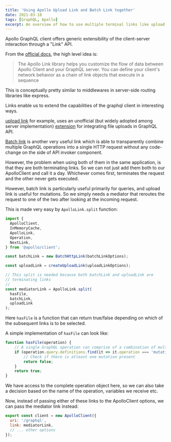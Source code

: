 ```yaml
---
title: 'Using Apollo Upload Link and Batch Link together'
date: 2021-03-18
tags: [GraphQL, Apollo]
excerpt: An overview of how to use multiple terminal links like upload link and batch link together
---
```


Apollo GraphQL client offers generic extensibility of the client-server interaction through a "Link" API. 

From the [official docs](https://www.apollographql.com/docs/react/api/link/introduction/), the high level idea is: 

> The Apollo Link library helps you customize the flow of data between Apollo Client and your GraphQL server. You can define your client's network behavior as a chain of link objects that execute in a sequence

This is conceptually pretty similar to middlewares in server-side routing libraries like express.

Links enable us to extend the capabilities of the graphql client in interesting ways.

[upload link](https://www.npmjs.com/package/apollo-upload-client) for example, uses an unofficial (but widely adopted among server implementation) [extension](https://github.com/jaydenseric/graphql-multipart-request-spec) for integrating file uploads in GraphQL API. 

[Batch link](https://www.apollographql.com/docs/react/api/link/apollo-link-batch-http/) is another  very useful link which is able to transparently combine multiple GraphQL operations into a single HTTP request without any code-change on the side of API invoker component.

However, the problem when using both of them in the same application, is that they are both terminating links. So we can not just add them both to our ApolloClient and call it a day. Whichever comes first, terminates the request and the other never gets executed.

However, batch link is particularly useful primarily for queries, and upload link is useful for mutations. So we simply needs a mediator that reroutes the request to one of the two after looking at the incoming request. 

This is made very easy by `ApolloLink.split` function: 

```js
import {
  ApolloClient,
  InMemoryCache,
  ApolloLink,
  Operation,
  NextLink,
} from '@apollo/client';

const batchLink = new BatchHttpLink(batchLinkOptions);

const uploadLink = createUploadLink(uploadLinkOptions);

// This split is needed because both batchLink and uploadLink are
// terminating links
//
const mediatorLink = ApolloLink.split(
  hasFile,
  batchLink,
  uploadLink
);
```

Here `hasFile` is a function that can return true/false depending on which of the subsequent links is to be selected. 

A simple implementation of `hasFile` can look like: 

```js
function hasFile(operation) {
    // A single GraphQL operation can comprise of a combination of multiple queries and mutation
    if (operation.query.definitions.find(it => it.operation === 'mutation')) {
        // Check if there is atleast one mutation present
        return false;
    }
    return true;
}
```

We have access to the complete operation object here, so we can also take a decision based on the name of the operation, variables we receive etc.

Now, instead of passing either of these links to the ApolloClient options, we can pass the mediator link instead:

```js
export const client = new ApolloClient({
  uri: '/graphql',
  link: mediatorLink,
  // ... other options
});
```
